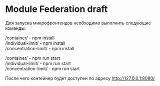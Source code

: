 # Module Federation draft

Для запуска микрофронтендов необходимо выполнить следующие команды: 

/container/ - npm install  
/individual-limit/ - npm install  
/concentration-limit/ - npm install  

/container/ - npm run start  
/individual-limit/ - npm run start  
/concentration-limit/ - npm run start  

После чего контейнер будет доступен по адресу http://127.0.0.1:8080/
